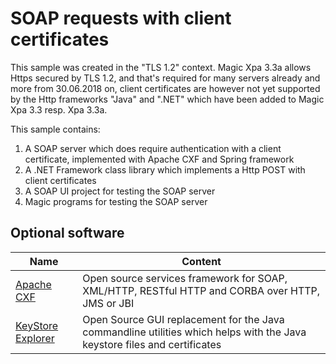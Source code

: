 # SOAP requests with client certificates
This sample was created in the "TLS 1.2" context. Magic Xpa 3.3a allows Https secured by TLS 1.2, and that's required for many servers already and more from 30.06.2018 on, client certificates are however not yet supported by the Http frameworks "Java" and ".NET" which have been added to Magic Xpa 3.3 resp. Xpa 3.3a. 

This sample contains: 
1. A SOAP server which does require authentication with a client certificate, implemented with Apache CXF and Spring framework 
2. A .NET Framework class library which implements a Http POST with client certificates
3. A SOAP UI project for testing the SOAP server
4. Magic programs for testing the SOAP server

## Optional software
| Name | Content |
| --- | --- |
| [Apache CXF](http://cxf.apache.org/) | Open source services framework for SOAP, XML/HTTP, RESTful HTTP and CORBA over HTTP, JMS or JBI |
| [KeyStore Explorer](http://keystore-explorer.org/) | Open Source GUI replacement for the Java commandline utilities which helps with the Java keystore files and certificates |
